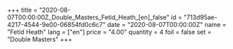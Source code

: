 +++
title = "2020-08-07T00:00:00Z_Double_Masters_Fetid_Heath_[en]_false"
id = "713d95ae-4217-4544-9e00-06854fd0c6c7"
date = "2020-08-07T00:00:00Z"
name = "Fetid Heath"
lang = ["en"]
price = "4.00"
quantity = 4
foil = false
set = "Double Masters"
+++
